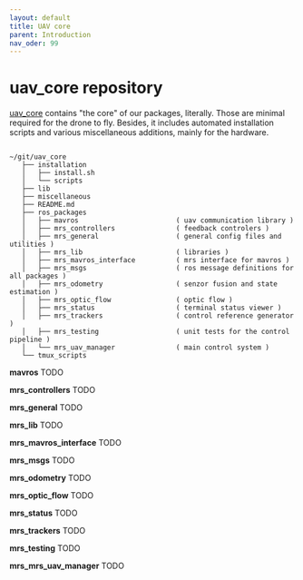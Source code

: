 ```yaml
---
layout: default
title: UAV core
parent: Introduction
nav_oder: 99
---
```


# uav_core repository

[uav_core](uav_core) contains "the core" of our packages, literally.
Those are minimal required for the drone to fly.
Besides, it includes automated installation scripts and various miscellaneous additions, mainly for the hardware.

```

~/git/uav_core
   ├── installation
   │   ├── install.sh
   │   └── scripts 
   ├── lib
   ├── miscellaneous
   ├── README.md
   ├── ros_packages
   │   ├── mavros                        ( uav communication library )
   │   ├── mrs_controllers               ( feedback controlers )
   │   ├── mrs_general                   ( general config files and utilities )
   │   ├── mrs_lib                       ( libraries )
   │   ├── mrs_mavros_interface          ( mrs interface for mavros )
   │   ├── mrs_msgs                      ( ros message definitions for all packages )   
   │   ├── mrs_odometry                  ( senzor fusion and state estimation )
   │   ├── mrs_optic_flow                ( optic flow )
   │   ├── mrs_status                    ( terminal status viewer ) 
   │   ├── mrs_trackers                  ( control reference generator )
   │   ├── mrs_testing                   ( unit tests for the control pipeline )
   │   └── mrs_uav_manager               ( main control system )
   └── tmux_scripts

```

**mavros** TODO

**mrs_controllers** TODO

**mrs_general** TODO

**mrs_lib** TODO

**mrs_mavros_interface** TODO

**mrs_msgs** TODO

**mrs_odometry** TODO

**mrs_optic_flow** TODO

**mrs_status** TODO

**mrs_trackers** TODO

**mrs_testing** TODO

**mrs_mrs_uav_manager** TODO
